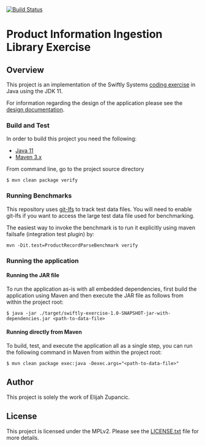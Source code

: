 [![Build Status](https://travis-ci.org/dekobon/product-record-ingestor-exercise.svg?branch=master)](https://travis-ci.org/dekobon/product-record-ingestor-exercise)
# Product Information Ingestion Library Exercise

## Overview

This project is an implementation of the Swiftly Systems 
[coding exercise](https://github.com/Swiftly-Systems/code-exercise-services)
in Java using the JDK 11.

For information regarding the design of the application please see the 
[design documentation](DESIGN.md).

### Build and Test
In order to build this project you need the following:

* [Java 11](http://www.oracle.com/technetwork/java/javase/downloads/index.html)
* [Maven 3.x](https://maven.apache.org/)

From command line, go to the project source directory
```
$ mvn clean package verify
```

### Running Benchmarks

This repository uses [git-lfs](https://git-lfs.github.com/) to track test data 
files. You will need to enable git-lfs if you want to access the large test data
file used for benchmarking.

The easiest way to invoke the benchmark is to run it explicitly using 
maven failsafe (integration test plugin) by:

```
mvn -Dit.test=ProductRecordParseBenchmark verify
```

### Running the application

#### Running the JAR file

To run the application as-is with all embedded dependencies, first build the
application using Maven and then execute the JAR file as follows from within
the project root: 

```
$ java -jar ./target/swiftly-exercise-1.0-SNAPSHOT-jar-with-dependencies.jar <path-to-data-file>
```

#### Running directly from Maven

To build, test, and execute the application all as a single step, you can run 
the following command in Maven from within the project root:

```
$ mvn clean package exec:java -Dexec.args="<path-to-data-file>"
```

## Author

This project is solely the work of Elijah Zupancic.

## License

This project is licensed under the MPLv2. Please see the 
[LICENSE.txt](/LICENSE.txt) file for more details. 
